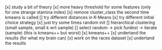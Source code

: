 [x] study a bit of theory
[x] more heavy threshold for some features (only for one strange stamina index)
[x] remove cluster_class the second time kmeans is called
[] try different distances in K-Means
[x] try different initial choice strategy
    [x] just try some times random init
    [] hierarchical clustering (small sample, small k wrt sample)
    [] select random -> pick furdest -> iterate (sample) (this is kmeans++ but worst)
    [x] kmeans++
[x] undertand the results (for what my brain can)
[x] work on the races dataset
[x] undertand the results